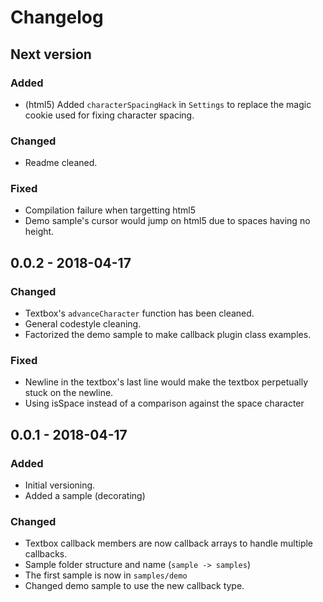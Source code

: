 # Changelog

## Next version
### Added
- (html5) Added `characterSpacingHack` in `Settings` to replace the magic cookie used for fixing character spacing.
### Changed
- Readme cleaned.
### Fixed
- Compilation failure when targetting html5
- Demo sample's cursor would jump on html5 due to spaces having no height.
## 0.0.2 - 2018-04-17
### Changed
- Textbox's `advanceCharacter` function has been cleaned.
- General codestyle cleaning.
- Factorized the demo sample to make callback plugin class examples.
### Fixed
- Newline in the textbox's last line would make the textbox perpetually stuck on the newline.
- Using isSpace instead of a comparison against the space character
## 0.0.1 - 2018-04-17
### Added
- Initial versioning.
- Added a sample (decorating)
### Changed
- Textbox callback members are now callback arrays to handle multiple callbacks.
- Sample folder structure and name (`sample -> samples`)
- The first sample is now in `samples/demo`
- Changed demo sample to use the new callback type.